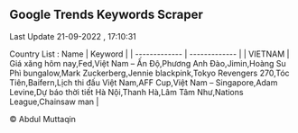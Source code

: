

## Google Trends Keywords Scraper 
 
Last Update 21-09-2022 , 17:10:31

Country List :
 Name  | Keyword |
| ------------- | ------------- |
| VIETNAM | Giá xăng hôm nay,Fed,Việt Nam – Ấn Độ,Phương Anh Đào,Jimin,Hoàng Su Phì bungalow,Mark Zuckerberg,Jennie blackpink,Tokyo Revengers 270,Tóc Tiên,Baifern,Lịch thi đấu Việt Nam,AFF Cup,Việt Nam – Singapore,Adam Levine,Dự báo thời tiết Hà Nội,Thanh Hà,Lâm Tâm Như,Nations League,Chainsaw man |



© Abdul Muttaqin 

